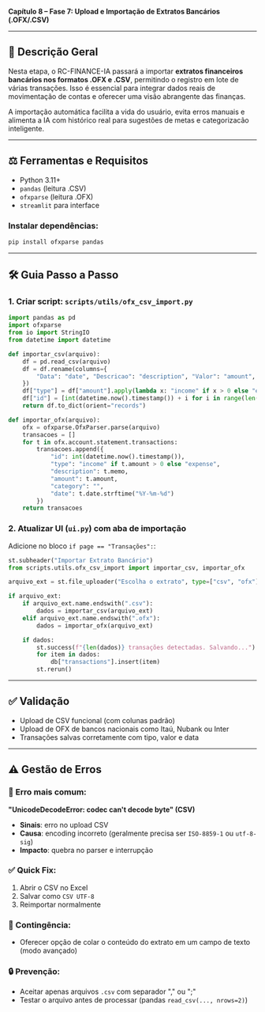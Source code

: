 **Capítulo 8 – Fase 7: Upload e Importação de Extratos Bancários (.OFX/.CSV)**

---

## 📃 Descrição Geral

Nesta etapa, o RC-FINANCE-IA passará a importar **extratos financeiros bancários nos formatos .OFX e .CSV**, permitindo o registro em lote de várias transações. Isso é essencial para integrar dados reais de movimentação de contas e oferecer uma visão abrangente das finanças.

A importação automática facilita a vida do usuário, evita erros manuais e alimenta a IA com histórico real para sugestões de metas e categorizacão inteligente.

---

## ⚖️ Ferramentas e Requisitos

- Python 3.11+
- `pandas` (leitura .CSV)
- `ofxparse` (leitura .OFX)
- `streamlit` para interface

### Instalar dependências:

```bash
pip install ofxparse pandas
```

---

## 🛠️ Guia Passo a Passo

### 1. Criar script: `scripts/utils/ofx_csv_import.py`

```python
import pandas as pd
import ofxparse
from io import StringIO
from datetime import datetime

def importar_csv(arquivo):
    df = pd.read_csv(arquivo)
    df = df.rename(columns={
        "Data": "date", "Descricao": "description", "Valor": "amount", "Categoria": "category"
    })
    df["type"] = df["amount"].apply(lambda x: "income" if x > 0 else "expense")
    df["id"] = [int(datetime.now().timestamp()) + i for i in range(len(df))]
    return df.to_dict(orient="records")

def importar_ofx(arquivo):
    ofx = ofxparse.OfxParser.parse(arquivo)
    transacoes = []
    for t in ofx.account.statement.transactions:
        transacoes.append({
            "id": int(datetime.now().timestamp()),
            "type": "income" if t.amount > 0 else "expense",
            "description": t.memo,
            "amount": t.amount,
            "category": "",
            "date": t.date.strftime("%Y-%m-%d")
        })
    return transacoes
```

### 2. Atualizar UI (`ui.py`) com aba de importação

Adicione no bloco `if page == "Transações":`:

```python
st.subheader("Importar Extrato Bancário")
from scripts.utils.ofx_csv_import import importar_csv, importar_ofx

arquivo_ext = st.file_uploader("Escolha o extrato", type=["csv", "ofx"])

if arquivo_ext:
    if arquivo_ext.name.endswith(".csv"):
        dados = importar_csv(arquivo_ext)
    elif arquivo_ext.name.endswith(".ofx"):
        dados = importar_ofx(arquivo_ext)

    if dados:
        st.success(f"{len(dados)} transações detectadas. Salvando...")
        for item in dados:
            db["transactions"].insert(item)
        st.rerun()
```

---

## ✅ Validação

- Upload de CSV funcional (com colunas padrão)
- Upload de OFX de bancos nacionais como Itaú, Nubank ou Inter
- Transações salvas corretamente com tipo, valor e data

---

## ⚠️ Gestão de Erros

### 🚫 Erro mais comum:

**"UnicodeDecodeError: codec can't decode byte" (CSV)**

- **Sinais**: erro no upload CSV
- **Causa**: encoding incorreto (geralmente precisa ser `ISO-8859-1` ou `utf-8-sig`)
- **Impacto**: quebra no parser e interrupção

### ✅ Quick Fix:

1. Abrir o CSV no Excel
2. Salvar como `CSV UTF-8`
3. Reimportar normalmente

### 🔁 Contingência:

- Oferecer opção de colar o conteúdo do extrato em um campo de texto (modo avançado)

### 🔒 Prevenção:

- Aceitar apenas arquivos `.csv` com separador "," ou ";"
- Testar o arquivo antes de processar (pandas `read_csv(..., nrows=2)`)

